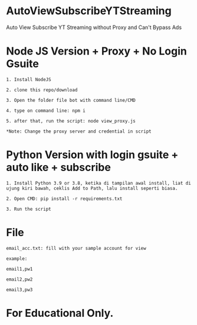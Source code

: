 # AutoViewSubscribeYTStreaming
Auto View Subscribe YT Streaming without Proxy and Can't Bypass Ads

# Node JS Version + Proxy + No Login Gsuite

    1. Install NodeJS
    
    2. clone this repo/download
    
    3. Open the folder file bot with command line/CMD
    
    4. type on command line: npm i
    
    5. after that, run the script: node view_proxy.js
    
    *Note: Change the proxy server and credential in script
    
# Python Version with login gsuite + auto like + subscribe

    1. Install Python 3.9 or 3.8, ketika di tampilan awal install, liat di ujung kiri bawah, ceklis Add to Path, lalu install seperti biasa.
    
    2. Open CMD: pip install -r requirements.txt
    
    3. Run the script
    
# File

    email_acc.txt: fill with your sample account for view
    
    example:
    
    email1,pw1
    
    email2,pw2
    
    email3,pw3
    
# For Educational Only.
